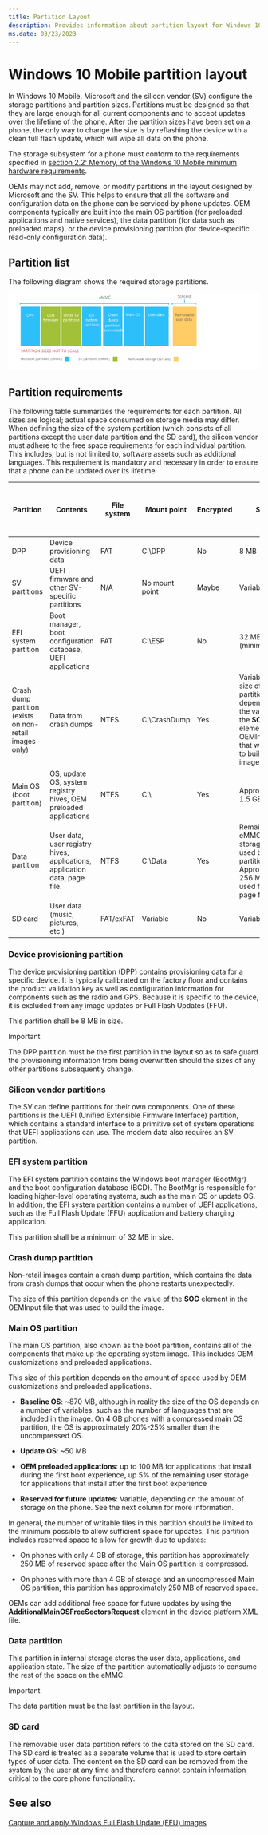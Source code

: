 ```yaml
---
title: Partition Layout
description: Provides information about partition layout for Windows 10 Mobile.
ms.date: 03/23/2023
---
```


# Windows 10 Mobile partition layout

In Windows 10 Mobile, Microsoft and the silicon vendor (SV) configure the storage partitions and partition sizes. Partitions must be designed so that they are large enough for all current components and to accept updates over the lifetime of the phone. After the partition sizes have been set on a phone, the only way to change the size is by reflashing the device with a clean full flash update, which will wipe all data on the phone.

The storage subsystem for a phone must conform to the requirements specified in [section 2.2: Memory, of the Windows 10 Mobile minimum hardware requirements](/windows-hardware/design/minimum/minimum-hardware-requirements-overview#section_2.0_-_minimum_hardware_requirements_for_windows_10_mobile).

OEMs may not add, remove, or modify partitions in the layout designed by Microsoft and the SV. This helps to ensure that all the software and configuration data on the phone can be serviced by phone updates. OEM components typically are built into the main OS partition (for preloaded applications and native services), the data partition (for data such as preloaded maps), or the device provisioning partition (for device-specific read-only configuration data).

## Partition list

The following diagram shows the required storage partitions.

![partition layout.](images/oem-bringup-partitionlayout.png)

## Partition requirements

The following table summarizes the requirements for each partition. All sizes are logical; actual space consumed on storage media may differ. When defining the size of the system partition (which consists of all partitions except the user data partition and the SD card), the silicon vendor must adhere to the free space requirements for each individual partition. This includes, but is not limited to, software assets such as additional languages. This requirement is mandatory and necessary in order to ensure that a phone can be updated over its lifetime.

| Partition | Contents | File system | Mount point | Encrypted | Size | Free space reserved for future updates | Owner |
|--|--|--|--|--|--|--|--|
| DPP | Device provisioning data | FAT | C:\DPP | No | 8 MB | N/A | Microsoft |
| SV partitions | UEFI firmware and other SV-specific partitions | N/A | No mount point | Maybe | Variable | N/A | SV/OEM |
| EFI system partition | Boot manager, boot configuration database, UEFI applications | FAT | C:\ESP | No | 32 MB (minimum) | N/A | Microsoft |
| Crash dump partition (exists on non-retail images only) | Data from crash dumps | NTFS | C:\CrashDump | Yes | Variable - the size of this partition depends on the value of the **SOC** element in the OEMInput file that was used to build the image. | N/A | Microsoft |
| Main OS (boot partition) | OS, update OS, system registry hives, OEM preloaded applications | NTFS | C:\ | Yes | Approximately 1.5 GB | 250 MB | Microsoft |
| Data partition | User data, user registry hives, applications, application data, page file. | NTFS | C:\Data | Yes | Remainder of eMMC storage not used by other partitions. Approximately 256 MB is used for the page file. | N/A | Microsoft |
| SD card | User data (music, pictures, etc.) | FAT/exFAT | Variable | No | Variable | N/A | Microsoft |

### Device provisioning partition

The device provisioning partition (DPP) contains provisioning data for a specific device. It is typically calibrated on the factory floor and contains the product validation key as well as configuration information for components such as the radio and GPS. Because it is specific to the device, it is excluded from any image updates or Full Flash Updates (FFU).

This partition shall be 8 MB in size.

> [!IMPORTANT]
> The DPP partition must be the first partition in the layout so as to safe guard the provisioning information from being overwritten should the sizes of any other partitions subsequently change.

### Silicon vendor partitions

The SV can define partitions for their own components. One of these partitions is the UEFI (Unified Extensible Firmware Interface) partition, which contains a standard interface to a primitive set of system operations that UEFI applications can use. The modem data also requires an SV partition.

### EFI system partition

The EFI system partition contains the Windows boot manager (BootMgr) and the boot configuration database (BCD). The BootMgr is responsible for loading higher-level operating systems, such as the main OS or update OS. In addition, the EFI system partition contains a number of UEFI applications, such as the Full Flash Update (FFU) application and battery charging application.

This partition shall be a minimum of 32 MB in size.

### Crash dump partition

Non-retail images contain a crash dump partition, which contains the data from crash dumps that occur when the phone restarts unexpectedly.

The size of this partition depends on the value of the **SOC** element in the OEMInput file that was used to build the image.

### Main OS partition

The main OS partition, also known as the boot partition, contains all of the components that make up the operating system image. This includes OEM customizations and preloaded applications.

This size of this partition depends on the amount of space used by OEM customizations and preloaded applications.

- **Baseline OS**: ~870 MB, although in reality the size of the OS depends on a number of variables, such as the number of languages that are included in the image. On 4 GB phones with a compressed main OS partition, the OS is approximately 20%-25% smaller than the uncompressed OS.

- **Update OS**: ~50 MB

- **OEM preloaded applications**: up to 100 MB for applications that install during the first boot experience, up 5% of the remaining user storage for applications that install after the first boot experience

- **Reserved for future updates**: Variable, depending on the amount of storage on the phone. See the next column for more information.

In general, the number of writable files in this partition should be limited to the minimum possible to allow sufficient space for updates. This partition includes reserved space to allow for growth due to updates:

- On phones with only 4 GB of storage, this partition has approximately 250 MB of reserved space after the Main OS partition is compressed.

- On phones with more than 4 GB of storage and an uncompressed Main OS partition, this partition has approximately 250 MB of reserved space.

OEMs can add additional free space for future updates by using the **AdditionalMainOSFreeSectorsRequest** element in the device platform XML file.

### Data partition

This partition in internal storage stores the user data, applications, and application state. The size of the partition automatically adjusts to consume the rest of the space on the eMMC.

> [!IMPORTANT]
> The data partition must be the last partition in the layout.

### SD card

The removable user data partition refers to the data stored on the SD card. The SD card is treated as a separate volume that is used to store certain types of user data. The content on the SD card can be removed from the system by the user at any time and therefore cannot contain information critical to the core phone functionality.

## See also

[Capture and apply Windows Full Flash Update (FFU) images](/windows-hardware/manufacture/desktop/deploy-windows-using-full-flash-update--ffu)
